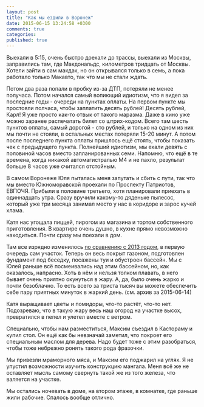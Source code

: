 ```yaml
---
layout: post
title: "Как мы ездили в Воронеж"
date: 2015-06-15 13:24:58 +0300
comments: true
categories: 
published: true
---
```

Выехали в 5:15, очень быстро доехали до трассы, выехали из Москвы, заправились там, где Макдональдс, километров тридцать от Москвы. Хотели зайти в сам макдак, но он открывался только в семь, а пока работало только Макавто, так что мы не стали ждать.

Потом два раза попали в пробку из-за ДТП, потеряли не менее получаса. Потом начался самый вопиющий идиотизм, что я видел за последние годы - очереди на пунктах оплаты. На первом пункте мы простояли полчаса, чтобы заплатить десять рублей! Десять рублей, Карл! Я уже просто как-то отвык от такого маразма. Даже в кино уже можно заранее распечатать билет со штрих-кодом. Всего там шесть пунктов оплаты, самый дорогой - сто рублей, и только на одном из них мы почти не стояли, в остальных местах потеряли 15-20 минут. А потом после последнего пункта оплаты пришлось ещё стоять, чтобы показать чек с предыдущего пункта. Полнейший идиотизм, мы ехали девять с половиной часов вместо запланированных семи. Напомню, что ещё в те времена, когда никакой автомагистралью М4 и не пахло, результат больше 8 часов уже считался отстойным. 

В самом Воронеже Юля пыталась меня запутать и сбить с пути, так что мы вместо Южноморавской проехали по Проспекту Патриотов, ЕВПОЧЯ. Прибыли в половине третьего, хотя планировали приехать в одиннадцать утра. Сразу вручили какому-то дяденьке пылесос, который уже три месяца занимал место у нас в коридоре и зарос кучей хлама.

Катя нас угощала пиццей, пирогом из магазина и тортом собственного приготовления. В квартире очень душно, в кухне прямо невозможно находиться. Почти сразу мы поехали в дом.

Там все изрядно изменилось [по сравнению с 2013 годом](http://maximkoo.livejournal.com/203968.html), в первую очередь сам участок. Теперь он весь покрыт газоном, подготовлен фундамент под беседку, посажены туи и обустроен бассейн. Мы с Юлей раньше всё посмеивались над этим бассейном, но, как оказалось, напрасно. Хоть в нём и нельзя толком плавать, в него бывает очень приятно окунуться в жару. А, да, было очень жарко и почти безоблачно. То есть всего за триста тысяч вы можете обеспечить себе пару приятных минуток в жаркий день. (см. архив за 2015-06-14)

Катя выращивает цветы и помидоры, что-то растёт, что-то нет. Подозреваю, что  в такую жару весь наш огород на участке высох, превратился в пепел и улетел вместе с ветром.

Специально, чтобы нам разместиться, Максим съездил в Кастораму и купил стол. Он ещё как бы невзначай заметил, что покроет его специальным маслом для дерева. Надо будет тоже с этим разобраться, чтобы тоже небрежно ронять такого рода фразочки.

Мы привезли мраморного мяса, и Максим его поджарил на углях. Я не упустил возможности изучить конструкцию мангала. Меня всё же не оставляет мысль самому свернуть такой же из того железа, что валяется на участке.

Мы остались ночевать в доме, на втором этаже, в комнатке, где раньше жили рабочие. Спалось вообще отлично.